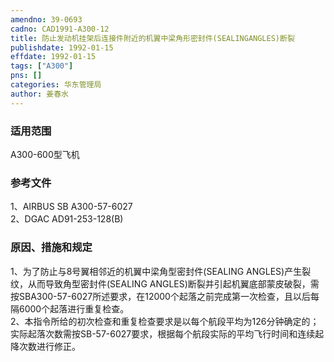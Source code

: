 ```yaml
---
amendno: 39-0693  
cadno: CAD1991-A300-12  
title: 防止发动机挂架后连接件附近的机翼中梁角形密封件(SEALINGANGLES)断裂  
publishdate: 1992-01-15  
effdate: 1992-01-15  
tags: ["A300"]  
pns: []  
categories: 华东管理局  
author: 姜春水  
---
```

  
### 适用范围  
A300-600型飞机  
  
<!--more-->  
### 参考文件  
1、AIRBUS SB A300-57-6027  
2、DGAC AD91-253-128(B)  
  
### 原因、措施和规定  
1、为了防止与8号翼相邻近的机翼中梁角型密封件(SEALING ANGLES)产生裂纹，从而导致角型密封件(SEALING ANGLES)断裂并引起机翼底部蒙皮破裂，需按SBA300-57-6027所述要求，在12000个起落之前完成第一次检查，且以后每隔6000个起落进行重复检查。  
    2、本指令所给的初次检查和重复检查要求是以每个航段平均为126分钟确定的；实际起落次数需按SB-57-6027要求，根据每个航段实际的平均飞行时间和连续起降次数进行修正。  
